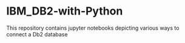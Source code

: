 # IBM_DB2-with-Python
This repository contains jupyter notebooks depicting various ways to connect a Db2 database
